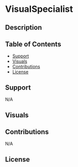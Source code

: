 # VisualSpecialist

## Description 

 <!-- [name](link to repo)  -->

## Table of Contents

- [Support](#support)
- [Visuals](#visuals)
- [Contributions](#contributions)
- [License](#license)

## Support
N/A

## Visuals
<!-- ![ScreenShot1]()
![Demo]()  -->

## Contributions
N/A

## License
<!-- MIT License

Copyright (c) 2024 Rashawn Hall

Permission is hereby granted, free of charge, to any person obtaining a copy
of this software and associated documentation files (the "Software"), to deal
in the Software without restriction, including without limitation the rights
to use, copy, modify, merge, publish, distribute, sublicense, and/or sell
copies of the Software, and to permit persons to whom the Software is
furnished to do so, subject to the following conditions:

The above copyright notice and this permission notice shall be included in all
copies or substantial portions of the Software.

THE SOFTWARE IS PROVIDED "AS IS", WITHOUT WARRANTY OF ANY KIND, EXPRESS OR
IMPLIED, INCLUDING BUT NOT LIMITED TO THE WARRANTIES OF MERCHANTABILITY,
FITNESS FOR A PARTICULAR PURPOSE AND NONINFRINGEMENT. IN NO EVENT SHALL THE
AUTHORS OR COPYRIGHT HOLDERS BE LIABLE FOR ANY CLAIM, DAMAGES OR OTHER
LIABILITY, WHETHER IN AN ACTION OF CONTRACT, TORT OR OTHERWISE, ARISING FROM,
OUT OF OR IN CONNECTION WITH THE SOFTWARE OR THE USE OR OTHER DEALINGS IN THE
SOFTWARE. -->
